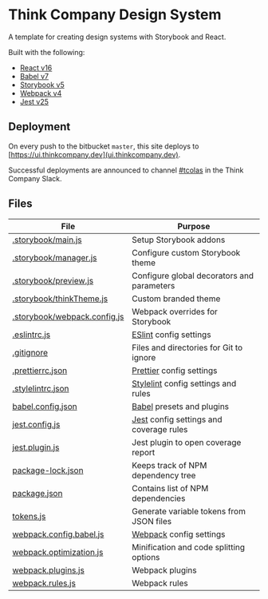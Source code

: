 # Think Company Design System

A template for creating design systems with Storybook and React.

Built with the following:

- [React v16](https://github.com/facebook/react)
- [Babel v7](https://github.com/babel/babel)
- [Storybook v5](https://storybook.js.org/)
- [Webpack v4](https://github.com/webpack/webpack)
- [Jest v25](https://jestjs.io/docs/en/getting-started)

## Deployment

On every push to the bitbucket `master`, this site deploys to [https://ui.thinkcompany.dev](ui.thinkcompany.dev).

Successful deployments are announced to channel [#tcolas](https://app.slack.com/client/T024FSQ8N/CTU9SV820) in the Think Company Slack.

## Files

| File                                                            | Purpose                                                                            |
| --------------------------------------------------------------- | ---------------------------------------------------------------------------------- |
| [.storybook/main.js](.storybook/main.js)                        | Setup Storybook addons                                                             |
| [.storybook/manager.js](.storybook/manager.js)                  | Configure custom Storybook theme                                                   |
| [.storybook/preview.js](.storybook/preview.js)                  | Configure global decorators and parameters                                         |
| [.storybook/thinkTheme.js](.storybook/thinkTheme.js)            | Custom branded theme                                                               |
| [.storybook/webpack.config.js](.storybook/webpack.config.js)    | Webpack overrides for Storybook                                                    |
| [.eslintrc.js](.eslintrc.js)                                    | [ESlint](https://github.com/eslint/eslint) config settings                         |
| [.gitignore](.gitignore)                                        | Files and directories for Git to ignore                                            |
| [.prettierrc.json](.prettierrc.json)                            | [Prettier](https://github.com/prettier/prettier) config settings                   |
| [.stylelintrc.json](.stylelintrc.json)                          | [Stylelint](https://github.com/stylelint/stylelint) config settings and rules      |
| [babel.config.json](babel.config.json)                          | [Babel](https://babeljs.io/docs/en/configuration) presets and plugins              |
| [jest.config.js](build/config/jest.config.js)                   | [Jest](https://jestjs.io/docs/en/configuration) config settings and coverage rules |
| [jest.plugin.js](build/config/jest.plugin.js)                   | Jest plugin to open coverage report                                                |
| [package-lock.json](package-lock.json)                          | Keeps track of NPM dependency tree                                                 |
| [package.json](package.json)                                    | Contains list of NPM dependencies                                                  |
| [tokens.js](build/scripts/tokens.js)                            | Generate variable tokens from JSON files                                           |
| [webpack.config.babel.js](build/config/webpack.config.babel.js) | [Webpack](https://webpack.js.org/configuration/) config settings                   |
| [webpack.optimization.js](build/config/webpack.optimization.js) | Minification and code splitting options                                            |
| [webpack.plugins.js](build/config/webpack.plugins.js)           | Webpack plugins                                                                    |
| [webpack.rules.js](build/config/webpack.rules.js)               | Webpack rules                                                                      |
